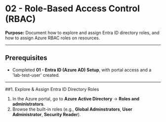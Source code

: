 # 02 - Role-Based Access Control (RBAC)

**Purpose:**
Document how to explore and assign Entra ID directory roles, and how to assign Azure RBAC roles on resources.

---

## Prerequisites
- Completed **01 - Entra ID (Azure AD) Setup**, with portal access and a 'lab-test-user' created.

---

##1. Explore & Assign Entra ID Directory Roles
1. In the Azure portal, go to **Azure Active Directory** -> **Roles and administrators**.
2. Browse the built-in roles (e.g., **Global Adminstrators**, **User Administrator**, **Security Reader**).
